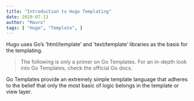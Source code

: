 ```yaml
---
title: "Introduction to Hugo Templating"
date: 2020-07-13
author: "Mauro"
tags: [ "Hugo", "Template", ]
---
```


Hugo uses Go’s ’html/template’ and ‘text/template’ libraries as the basis for the templating.

>The following is only a primer on Go Templates. For an in-depth look into Go Templates, check the official Go docs.

Go Templates provide an extremely simple template language that adheres to the belief that only the most basic of logic belongs in the template or view layer.
